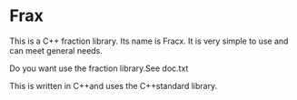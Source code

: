 # Frax
This is a C++ fraction library. Its name is Fracx. It is very simple to use and can meet general needs.

Do you want use the fraction library.See doc.txt

This is written in C++and uses the C++standard library. 
